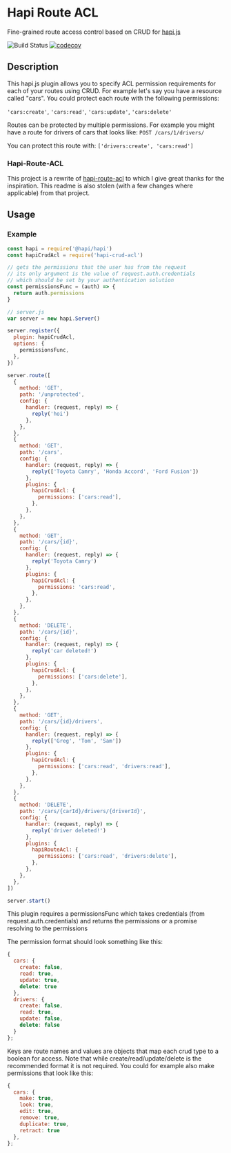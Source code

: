 # Hapi Route ACL

Fine-grained route access control based on CRUD for [hapi.js](http://hapijs.com/)

![Build Status](https://github.com/boelensman1/hapi-crud-acl/actions/workflows/main.yml/badge.svg)
[![codecov](https://codecov.io/gh/Boelensman1/hapi-crud-acl/branch/master/graph/badge.svg?token=RK613MNQDW)](https://codecov.io/gh/Boelensman1/hapi-crud-acl)

## Description

This hapi.js plugin allows you to specify ACL permission requirements for each of your routes using CRUD. For example let's say you have a resource called "cars". You could protect each route with the following permissions:

`'cars:create'`, `'cars:read'`, `'cars:update'`, `'cars:delete'`

Routes can be protected by multiple permissions. For example you might have a route for drivers of cars that looks like: `POST /cars/1/drivers/`

You can protect this route with: `['drivers:create', 'cars:read']`

### Hapi-Route-ACL

This project is a rewrite of [hapi-route-acl](https://github.com/eventhough/hapi-route-acl) to which I give great thanks for the inspiration. This readme is also stolen (with a few changes where applicable) from that project.

## Usage

### Example

```javascript
const hapi = require('@hapi/hapi')
const hapiCrudAcl = require('hapi-crud-acl')

// gets the permissions that the user has from the request
// its only argument is the value of request.auth.credentials
// which should be set by your authentication solution
const permissionsFunc = (auth) => {
  return auth.permissions
}

// server.js
var server = new hapi.Server()

server.register({
  plugin: hapiCrudAcl,
  options: {
    permissionsFunc,
  },
})

server.route([
  {
    method: 'GET',
    path: '/unprotected',
    config: {
      handler: (request, reply) => {
        reply('hoi')
      },
    },
  },
  {
    method: 'GET',
    path: '/cars',
    config: {
      handler: (request, reply) => {
        reply(['Toyota Camry', 'Honda Accord', 'Ford Fusion'])
      },
      plugins: {
        hapiCrudAcl: {
          permissions: ['cars:read'],
        },
      },
    },
  },
  {
    method: 'GET',
    path: '/cars/{id}',
    config: {
      handler: (request, reply) => {
        reply('Toyota Camry')
      },
      plugins: {
        hapiCrudAcl: {
          permissions: 'cars:read',
        },
      },
    },
  },
  {
    method: 'DELETE',
    path: '/cars/{id}',
    config: {
      handler: (request, reply) => {
        reply('car deleted!')
      },
      plugins: {
        hapiCrudAcl: {
          permissions: ['cars:delete'],
        },
      },
    },
  },
  {
    method: 'GET',
    path: '/cars/{id}/drivers',
    config: {
      handler: (request, reply) => {
        reply(['Greg', 'Tom', 'Sam'])
      },
      plugins: {
        hapiCrudAcl: {
          permissions: ['cars:read', 'drivers:read'],
        },
      },
    },
  },
  {
    method: 'DELETE',
    path: '/cars/{carId}/drivers/{driverId}',
    config: {
      handler: (request, reply) => {
        reply('driver deleted!')
      },
      plugins: {
        hapiRouteAcl: {
          permissions: ['cars:read', 'drivers:delete'],
        },
      },
    },
  },
])

server.start()
```

This plugin requires a permissionsFunc which takes credentials (from request.auth.credentials) and returns the permissions or a promise resolving to the permissions

The permission format should look something like this:

```javascript
{
  cars: {
    create: false,
    read: true,
    update: true,
    delete: true
  },
  drivers: {
    create: false,
    read: true,
    update: false,
    delete: false
  }
};
```

Keys are route names and values are objects that map each crud type to a boolean for access. Note that while create/read/update/delete is the recommended format it is not required. You could for example also make permissions that look like this:

```javascript
{
  cars: {
    make: true,
    look: true,
    edit: true,
    remove: true,
    duplicate: true,
    retract: true
  },
};
```
